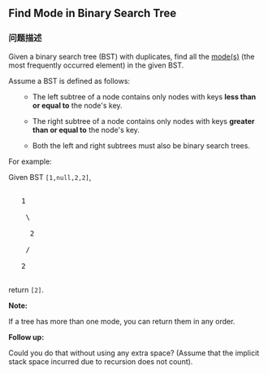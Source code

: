 ## Find Mode in Binary Search Tree  
### 问题描述
Given a binary search tree (BST) with duplicates, find all the [mode(s)](https://en.wikipedia.org/wiki/Mode_(statistics)) (the most frequently occurred element) in the given BST.


Assume a BST is defined as follows:
<ul>
- The left subtree of a node contains only nodes with keys **less than or equal to** the node's key.
- The right subtree of a node contains only nodes with keys **greater than or equal to** the node's key.
- Both the left and right subtrees must also be binary search trees.
</ul>



For example:<br />
Given BST `[1,null,2,2]`,<br />
<pre>
   1
    \
     2
    /
   2
</pre>



return `[2]`.


**Note:**
If a tree has more than one mode, you can return them in any order.


**Follow up:**
Could you do that without using any extra space? (Assume that the implicit stack space incurred due to recursion does not count).

